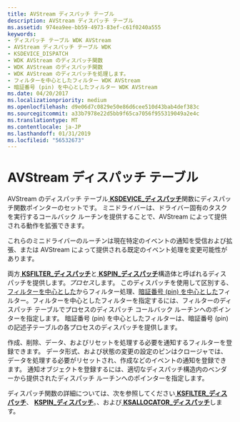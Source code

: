 ```yaml
---
title: AVStream ディスパッチ テーブル
description: AVStream ディスパッチ テーブル
ms.assetid: 974ea9ee-bb59-4973-83ef-c61f0240a555
keywords:
- ディスパッチ テーブル WDK AVStream
- AVStream ディスパッチ テーブル WDK
- KSDEVICE_DISPATCH
- WDK AVStream のディスパッチ関数
- WDK AVStream のディスパッチ関数
- WDK AVStream のディスパッチを処理します。
- フィルターを中心としたフィルター WDK AVStream
- 暗証番号 (pin) を中心としたフィルター WDK AVStream
ms.date: 04/20/2017
ms.localizationpriority: medium
ms.openlocfilehash: d9e06d7c0829e50e86d6cee510d43bab4def383c
ms.sourcegitcommit: a33b7978e22d5bb9f65ca7056f955319049a2e4c
ms.translationtype: MT
ms.contentlocale: ja-JP
ms.lasthandoff: 01/31/2019
ms.locfileid: "56532673"
---
```

# <a name="avstream-dispatch-tables"></a>AVStream ディスパッチ テーブル





AVStream のディスパッチ テーブル[ **KSDEVICE\_ディスパッチ**](https://msdn.microsoft.com/library/windows/hardware/ff561693)関数にディスパッチ関数ポインターのセットです。 ミニドライバーは、ドライバー固有のタスクを実行するコールバック ルーチンを提供することで、AVStream によって提供される動作を拡張できます。

これらのミニドライバーのルーチンは現在特定のイベントの通知を受信および拡張、または AVStream によって提供される既定のイベント処理を変更可能性があります。

両方[ **KSFILTER\_ディスパッチ**](https://msdn.microsoft.com/library/windows/hardware/ff562554)と[ **KSPIN\_ディスパッチ**](https://msdn.microsoft.com/library/windows/hardware/ff563535)構造体と呼ばれるディスパッチを提供します。*プロセス*します。 このディスパッチを使用して区別する、[フィルターを中心とした](filter-centric-processing.md)からフィルター処理、[暗証番号 (pin) を中心とした](pin-centric-processing.md)フィルター。フィルターを中心としたフィルターを指定するには、フィルターのディスパッチ テーブルでプロセスのディスパッチ コールバック ルーチンへのポインターを指定します。 暗証番号 (pin) を中心としたフィルターは、暗証番号 (pin) の記述子テーブルの各プロセスのディスパッチを提供します。

作成、削除、データ、およびリセットを処理する必要を通知するフィルターを登録できます。 データ形式、および状態の変更の設定のピンはクロージャでは、データを処理する必要がリセットされ、作成などのイベントの通知を登録できます。 通知オブジェクトを登録するには、適切なディスパッチ構造内のベンダーから提供されたディスパッチ ルーチンへのポインターを指定します。

ディスパッチ関数の詳細については、次を参照してください[ **KSFILTER\_ディスパッチ**](https://msdn.microsoft.com/library/windows/hardware/ff562554)、 [ **KSPIN\_ディスパッチ**](https://msdn.microsoft.com/library/windows/hardware/ff563535)。、および[ **KSALLOCATOR\_ディスパッチ**](https://msdn.microsoft.com/library/windows/hardware/ff560976)します。

 

 




